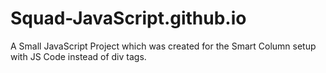 # Squad-JavaScript.github.io
A Small JavaScript Project which was created for the Smart Column setup with JS Code instead of div tags.
